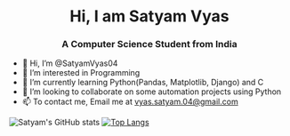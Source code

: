 <h1 align="center">Hi, I am Satyam Vyas</h1>
<h3 align="center">A Computer Science Student from India</h3>

- 👋 Hi, I’m @SatyamVyas04
- 👀 I’m interested in Programming
- 🌱 I’m currently learning Python(Pandas, Matplotlib, Django) and C
- 💞️ I’m looking to collaborate on some automation projects using Python
- 📫 To contact me, Email me at vyas.satyam.04@gmail.com

![Satyam's GitHub stats](https://github-readme-stats.vercel.app/api?username=SatyamVyas04&show_icons=true&theme=radical)
[![Top Langs](https://github-readme-stats.vercel.app/api/top-langs/?username=satyamvyas04&layout=compact)](https://github.com/satyamvyas04/github-readme-stats)
